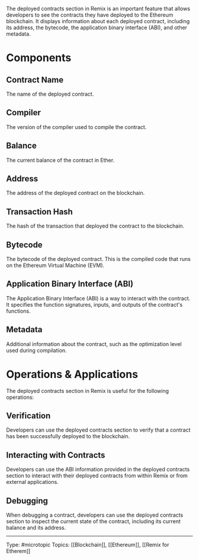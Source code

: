 The deployed contracts section in Remix is an important feature that allows developers to see the contracts they have deployed to the Ethereum blockchain. It displays information about each deployed contract, including its address, the bytecode, the application binary interface (ABI), and other metadata.

# Components

## Contract Name
The name of the deployed contract.

## Compiler
The version of the compiler used to compile the contract.

## Balance
The current balance of the contract in Ether.

## Address
The address of the deployed contract on the blockchain.

## Transaction Hash
The hash of the transaction that deployed the contract to the blockchain.

## Bytecode
The bytecode of the deployed contract. This is the compiled code that runs on the Ethereum Virtual Machine (EVM).

## Application Binary Interface (ABI)
The Application Binary Interface (ABI) is a way to interact with the contract. It specifies the function signatures, inputs, and outputs of the contract's functions.

## Metadata
Additional information about the contract, such as the optimization level used during compilation.


# Operations & Applications

The deployed contracts section in Remix is useful for the following operations:

## Verification
Developers can use the deployed contracts section to verify that a contract has been successfully deployed to the blockchain.

## Interacting with Contracts
Developers can use the ABI information provided in the deployed contracts section to interact with their deployed contracts from within Remix or from external applications.

## Debugging
When debugging a contract, developers can use the deployed contracts section to inspect the current state of the contract, including its current balance and its address.
___
Type: #microtopic 
Topics: [[Blockchain]], [[Ethereum]], [[Remix for Etherem]]

